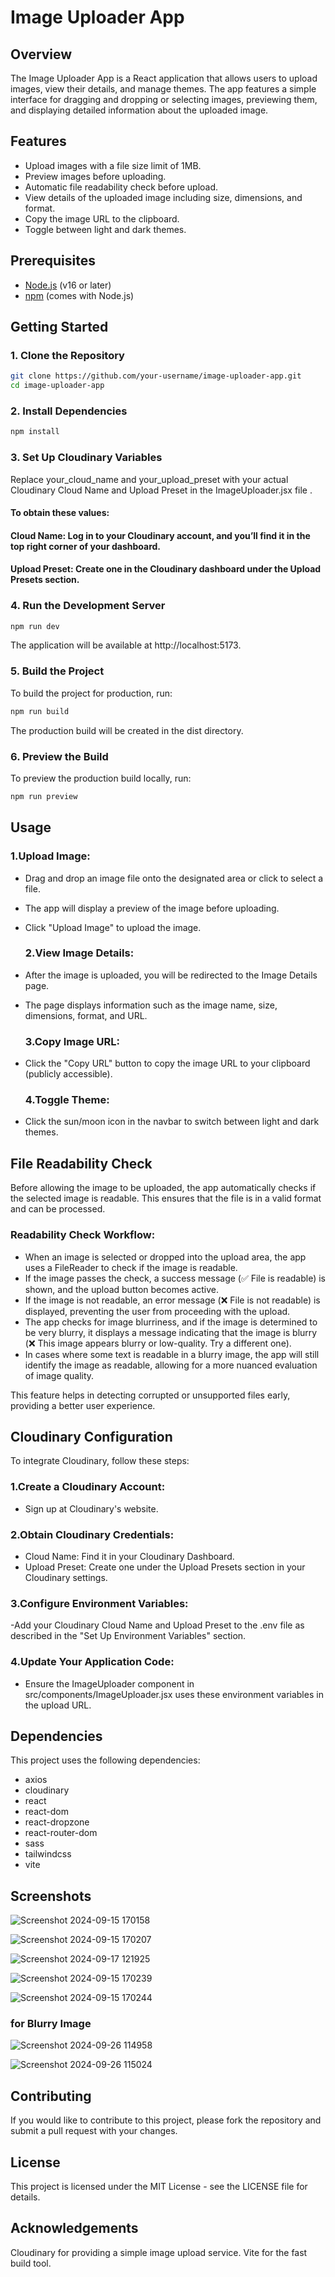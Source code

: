 # Image Uploader App

## Overview

The Image Uploader App is a React application that allows users to upload images, view their details, and manage themes. The app features a simple interface for dragging and dropping or selecting images, previewing them, and displaying detailed information about the uploaded image.

## Features

- Upload images with a file size limit of 1MB.
- Preview images before uploading.
- Automatic file readability check before upload.
- View details of the uploaded image including size, dimensions, and format.
- Copy the image URL to the clipboard.
- Toggle between light and dark themes.

## Prerequisites

- [Node.js](https://nodejs.org/) (v16 or later)
- [npm](https://www.npmjs.com/get-npm) (comes with Node.js)

## Getting Started

### 1. Clone the Repository

```bash
git clone https://github.com/your-username/image-uploader-app.git
cd image-uploader-app
```

### 2. Install Dependencies
```bash
npm install
```
### 3. Set Up Cloudinary Variables

Replace your_cloud_name and your_upload_preset with your actual Cloudinary Cloud Name and Upload Preset in the ImageUploader.jsx file .




#### To obtain these values:

#### Cloud Name: Log in to your Cloudinary account, and you’ll find it in the top right corner of your dashboard.
#### Upload Preset: Create one in the Cloudinary dashboard under the Upload Presets section.

### 4. Run the Development Server
```bash
npm run dev
```
The application will be available at http://localhost:5173.

### 5. Build the Project
To build the project for production, run:
```bash
npm run build
```
The production build will be created in the dist directory.

### 6. Preview the Build
To preview the production build locally, run:
```bash
npm run preview
```

## Usage

### 1.Upload Image:
- Drag and drop an image file onto the designated area or click to select a file.
- The app will display a preview of the image before uploading.
- Click "Upload Image" to upload the image.
  
  ### 2.View Image Details:
- After the image is uploaded, you will be redirected to the Image Details page.
- The page displays information such as the image name, size, dimensions, format, and URL.
  
  ### 3.Copy Image URL:
- Click the "Copy URL" button to copy the image URL to your clipboard (publicly accessible).
  
  ### 4.Toggle Theme:
- Click the sun/moon icon in the navbar to switch between light and dark themes.


 ## File Readability Check
Before allowing the image to be uploaded, the app automatically checks if the selected image is readable. This ensures that the file is in a valid format and can be processed.

### Readability Check Workflow:
- When an image is selected or dropped into the upload area, the app uses a FileReader to check if the image is readable.
- If the image passes the check, a success message (✅ File is readable) is shown, and the upload button becomes active.
- If the image is not readable, an error message (❌ File is not readable) is displayed, preventing the user from proceeding with the upload.
- The app checks for image blurriness, and if the image is determined to be very blurry, it displays a message indicating that the image is blurry (❌ This image appears blurry or low-quality. Try a different one).
- In cases where some text is readable in a blurry image, the app will still identify the image as readable, allowing for a more nuanced evaluation of image quality.

This feature helps in detecting corrupted or unsupported files early, providing a better user experience.



## Cloudinary Configuration

 To integrate Cloudinary, follow these steps:

### 1.Create a Cloudinary Account:
- Sign up at Cloudinary's website.

### 2.Obtain Cloudinary Credentials:
- Cloud Name: Find it in your Cloudinary Dashboard.
- Upload Preset: Create one under the Upload Presets section in your Cloudinary settings.

### 3.Configure Environment Variables:
-Add your Cloudinary Cloud Name and Upload Preset to the .env file as described in the "Set Up Environment Variables" section.

### 4.Update Your Application Code:
- Ensure the ImageUploader component in src/components/ImageUploader.jsx uses these environment variables in the upload URL.

  
## Dependencies
This project uses the following dependencies:

- axios
- cloudinary
- react
- react-dom
- react-dropzone
- react-router-dom
- sass
- tailwindcss
- vite

## Screenshots
![Screenshot 2024-09-15 170158](https://github.com/user-attachments/assets/d1d95479-966f-4f29-9191-7303896a4103)

![Screenshot 2024-09-15 170207](https://github.com/user-attachments/assets/b9ddf003-ab1f-433b-9aae-85b84c5f6d0f)

![Screenshot 2024-09-17 121925](https://github.com/user-attachments/assets/1e8b55b3-c45d-454e-9feb-ab684bb83539)

![Screenshot 2024-09-15 170239](https://github.com/user-attachments/assets/9178cd61-0ed0-44b2-8d87-9a1e87c10ad0)

![Screenshot 2024-09-15 170244](https://github.com/user-attachments/assets/6b56f4f7-670e-4d7f-832d-6b8f43549fde)

### for Blurry Image
![Screenshot 2024-09-26 114958](https://github.com/user-attachments/assets/b96c4559-7e5e-475f-88c9-1733e60f7c4d)

![Screenshot 2024-09-26 115024](https://github.com/user-attachments/assets/cdd7d10d-5665-44b3-b574-5ae4d4c86fa4)


## Contributing
If you would like to contribute to this project, please fork the repository and submit a pull request with your changes.

## License
This project is licensed under the MIT License - see the LICENSE file for details.

## Acknowledgements
Cloudinary for providing a simple image upload service.
Vite for the fast build tool.
